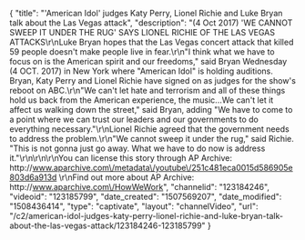 {
    "title": "'American Idol' judges Katy Perry, Lionel Richie and Luke Bryan talk about the Las Vegas attack",
    "description": "(4 Oct 2017) 'WE CANNOT SWEEP IT UNDER THE RUG' SAYS LIONEL RICHIE OF THE LAS VEGAS ATTACKS\r\nLuke Bryan hopes that the Las Vegas concert attack that killed 59 people doesn't make people live in fear.\r\n\"I think what we have to focus on is the American spirit and our freedoms,\" said Bryan Wednesday (4 OCT. 2017) in New York where \"American Idol\" is holding auditions. Bryan, Katy Perry and Lionel Richie have signed on as judges for the show's reboot on ABC.\r\n\"We can't let hate and terrorism and all of these things hold us back from the American experience, the music...We can't let it affect us walking down the street,\" said Bryan, adding  \"We have to come to a point where we can trust our leaders and our governments to do everything necessary.\"\r\nLionel Richie agreed that the government needs to address the problem.\r\n\"We cannot sweep it under the rug,\" said Richie. \"This is not gonna just go away. What we have to do now is address it.\"\r\n\r\n\r\nYou can license this story through AP Archive: http:\/\/www.aparchive.com\/metadata\/youtube\/251c481eca0015d586905e803d6a913d \r\nFind out more about AP Archive: http:\/\/www.aparchive.com\/HowWeWork",
    "channelid": "123184246",
    "videoid": "123185799",
    "date_created": "1507569207",
    "date_modified": "1508436414",
    "type": "captivate",
    "layout": "channelVideo",
    "url": "\/c2\/american-idol-judges-katy-perry-lionel-richie-and-luke-bryan-talk-about-the-las-vegas-attack\/123184246-123185799"
}